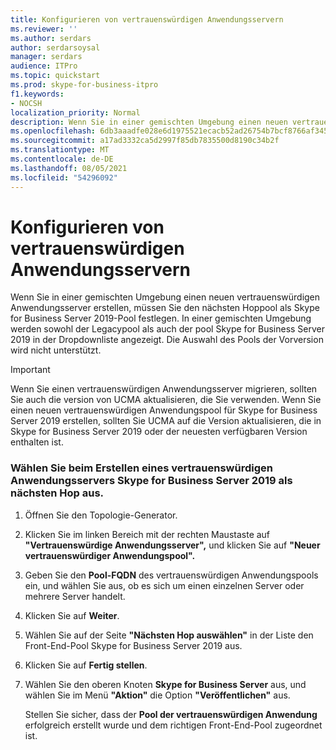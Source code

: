 ```yaml
---
title: Konfigurieren von vertrauenswürdigen Anwendungsservern
ms.reviewer: ''
ms.author: serdars
author: serdarsoysal
manager: serdars
audience: ITPro
ms.topic: quickstart
ms.prod: skype-for-business-itpro
f1.keywords:
- NOCSH
localization_priority: Normal
description: Wenn Sie in einer gemischten Umgebung einen neuen vertrauenswürdigen Anwendungsserver erstellen, müssen Sie den nächsten Hoppool als Skype for Business Server 2019-Pool festlegen. In einer gemischten Umgebung werden sowohl der Legacypool als auch der pool Skype for Business Server 2019 in der Dropdownliste angezeigt. Die Auswahl des Pools der Vorversion wird nicht unterstützt.
ms.openlocfilehash: 6db3aaadfe028e6d1975521ecacb52ad26754b7bcf8766af345d4786bc825f31
ms.sourcegitcommit: a17ad3332ca5d2997f85db7835500d8190c34b2f
ms.translationtype: MT
ms.contentlocale: de-DE
ms.lasthandoff: 08/05/2021
ms.locfileid: "54296092"
---
```

# <a name="configure-trusted-application-servers"></a>Konfigurieren von vertrauenswürdigen Anwendungsservern

Wenn Sie in einer gemischten Umgebung einen neuen vertrauenswürdigen Anwendungsserver erstellen, müssen Sie den nächsten Hoppool als Skype for Business Server 2019-Pool festlegen. In einer gemischten Umgebung werden sowohl der Legacypool als auch der pool Skype for Business Server 2019 in der Dropdownliste angezeigt. Die Auswahl des Pools der Vorversion wird nicht unterstützt.
  
> [!IMPORTANT]
> Wenn Sie einen vertrauenswürdigen Anwendungsserver migrieren, sollten Sie auch die version von UCMA aktualisieren, die Sie verwenden. Wenn Sie einen neuen vertrauenswürdigen Anwendungspool für Skype for Business Server 2019 erstellen, sollten Sie UCMA auf die Version aktualisieren, die in Skype for Business Server 2019 oder der neuesten verfügbaren Version enthalten ist. 
  
### <a name="select-skype-for-business-server-2019-as-next-hop-when-creating-a-trusted-application-server"></a>Wählen Sie beim Erstellen eines vertrauenswürdigen Anwendungsservers Skype for Business Server 2019 als nächsten Hop aus.

1. Öffnen Sie den Topologie-Generator.
    
2. Klicken Sie im linken Bereich mit der rechten Maustaste auf **"Vertrauenswürdige Anwendungsserver",** und klicken Sie auf **"Neuer vertrauenswürdiger Anwendungspool".**
    
3. Geben Sie den **Pool-FQDN** des vertrauenswürdigen Anwendungspools ein, und wählen Sie aus, ob es sich um einen einzelnen Server oder mehrere Server handelt. 
    
4. Klicken Sie auf **Weiter**.
    
5. Wählen Sie auf der Seite **"Nächsten Hop auswählen"** in der Liste den Front-End-Pool Skype for Business Server 2019 aus. 
    
6. Klicken Sie auf **Fertig stellen**.
    
7. Wählen Sie den oberen Knoten **Skype for Business Server** aus, und wählen Sie im Menü **"Aktion"** die Option **"Veröffentlichen"** aus.
    
    Stellen Sie sicher, dass der **Pool der vertrauenswürdigen Anwendung** erfolgreich erstellt wurde und dem richtigen Front-End-Pool zugeordnet ist. 
    

